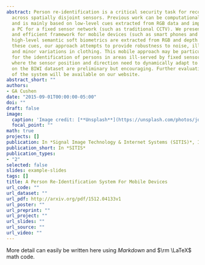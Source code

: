 ```yaml
---
abstract: Person re-identification is a critical security task for recognizing a person
  across spatially disjoint sensors. Previous work can be computationally intensive
  and is mainly based on low-level cues extracted from RGB data and implemented on
  a PC for a fixed sensor network (such as traditional CCTV). We present a practical
  and efficient framework for mobile devices (such as smart phones and robots) where
  high-level semantic soft biometrics are extracted from RGB and depth data. By combining
  these cues, our approach attempts to provide robustness to noise, illumination,
  and minor variations in clothing. This mobile approach may be particularly useful
  for the identification of persons in areas ill-served by fixed sensors or for tasks
  where the sensor position and direction need to dynamically adapt to a target. Results
  on the BIWI dataset are preliminary but encouraging. Further evaluation and demonstration
  of the system will be available on our website.
abstract_short: ""
authors:
- GA Cushen
date: "2015-09-01T00:00:00-05:00"
doi: ""
draft: false
image:
  caption: 'Image credit: [**Unsplash**](https://unsplash.com/photos/jdD8gXaTZsc)'
  focal_point: ""
math: true
projects: []
publication: In *Signal Image Technology & Internet Systems (SITIS)*, IEEE.
publication_short: In *SITIS*
publication_types:
- "2"
selected: false
slides: example-slides
tags: []
title: A Person Re-Identification System For Mobile Devices
url_code: ""
url_dataset: ""
url_pdf: http://arxiv.org/pdf/1512.04133v1
url_poster: ""
url_preprint: ""
url_project: ""
url_slides: ""
url_source: ""
url_video: ""
---
```


More detail can easily be written here using *Markdown* and $\rm \LaTeX$ math code.
